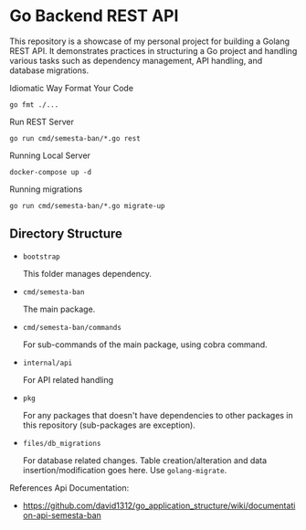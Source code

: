 # Go Backend REST API

This repository is a showcase of my personal project for building a Golang REST API. It demonstrates practices in structuring a Go project and handling various tasks such as dependency management, API handling, and database migrations.

Idiomatic Way Format Your Code

```shell script
go fmt ./...
```

Run REST Server

```shell script
go run cmd/semesta-ban/*.go rest
```

Running Local Server

```shell script
docker-compose up -d
```

Running migrations

```shell script
go run cmd/semesta-ban/*.go migrate-up
```

## Directory Structure

- `bootstrap`

  This folder manages dependency.

- `cmd/semesta-ban`

  The main package.

- `cmd/semesta-ban/commands`

  For sub-commands of the main package, using cobra command.

- `internal/api`

  For API related handling

- `pkg`

  For any packages that doesn't have dependencies to other packages in this repository (sub-packages are exception).

- `files/db_migrations`

  For database related changes. Table creation/alteration and data insertion/modification goes here.
  Use `golang-migrate`.

References Api Documentation:

- https://github.com/david1312/go_application_structure/wiki/documentation-api-semesta-ban
